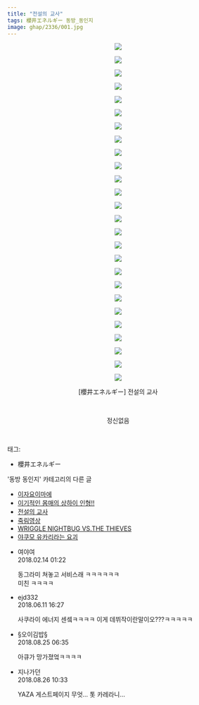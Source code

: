 ```yaml
---
title: "전설의 교사"
tags: 櫻井エネルギー 동방_동인지
image: ghap/2336/001.jpg
---
```

<div class="article">
<p style="text-align: center; clear: none; float: none;"><img src="{{ site.nasurl }}/ghap/2336/001.jpg"/></p>
<p style="text-align: center; clear: none; float: none;"><img src="{{ site.nasurl }}/ghap/2336/002.jpg"/></p>
<p style="text-align: center; clear: none; float: none;"><img src="{{ site.nasurl }}/ghap/2336/003.jpg"/></p>
<p style="text-align: center; clear: none; float: none;"><img src="{{ site.nasurl }}/ghap/2336/004.jpg"/></p>
<p style="text-align: center; clear: none; float: none;"><img src="{{ site.nasurl }}/ghap/2336/005.jpg"/></p>
<p style="text-align: center; clear: none; float: none;"><img src="{{ site.nasurl }}/ghap/2336/006.jpg"/></p>
<p style="text-align: center; clear: none; float: none;"><img src="{{ site.nasurl }}/ghap/2336/007.jpg"/></p>
<p style="text-align: center; clear: none; float: none;"><img src="{{ site.nasurl }}/ghap/2336/008.jpg"/></p>
<p style="text-align: center; clear: none; float: none;"><img src="{{ site.nasurl }}/ghap/2336/009.jpg"/></p>
<p style="text-align: center; clear: none; float: none;"><img src="{{ site.nasurl }}/ghap/2336/010.jpg"/></p>
<p style="text-align: center; clear: none; float: none;"><img src="{{ site.nasurl }}/ghap/2336/011.jpg"/></p>
<p style="text-align: center; clear: none; float: none;"><img src="{{ site.nasurl }}/ghap/2336/012.jpg"/></p>
<p style="text-align: center; clear: none; float: none;"><img src="{{ site.nasurl }}/ghap/2336/013.jpg"/></p>
<p style="text-align: center; clear: none; float: none;"><img src="{{ site.nasurl }}/ghap/2336/014.jpg"/></p>
<p style="text-align: center; clear: none; float: none;"><img src="{{ site.nasurl }}/ghap/2336/015.jpg"/></p>
<p style="text-align: center; clear: none; float: none;"><img src="{{ site.nasurl }}/ghap/2336/016.jpg"/></p>
<p style="text-align: center; clear: none; float: none;"><img src="{{ site.nasurl }}/ghap/2336/017.jpg"/></p>
<p style="text-align: center; clear: none; float: none;"><img src="{{ site.nasurl }}/ghap/2336/018.jpg"/></p>
<p style="text-align: center; clear: none; float: none;"><img src="{{ site.nasurl }}/ghap/2336/019.jpg"/></p>
<p style="text-align: center; clear: none; float: none;"><img src="{{ site.nasurl }}/ghap/2336/020.jpg"/></p>
<p style="text-align: center; clear: none; float: none;"><img src="{{ site.nasurl }}/ghap/2336/021.jpg"/></p>
<p style="text-align: center; clear: none; float: none;"><img src="{{ site.nasurl }}/ghap/2336/022.jpg"/></p>
<p style="text-align: center; clear: none; float: none;"><img src="{{ site.nasurl }}/ghap/2336/023.jpg"/></p>
<p style="text-align: center; clear: none; float: none;"><img src="{{ site.nasurl }}/ghap/2336/024.jpg"/></p>
<p style="text-align: center; clear: none; float: none;"><img src="{{ site.nasurl }}/ghap/2336/025.jpg"/></p>
<p style="text-align: center; clear: none; float: none;"><img src="{{ site.nasurl }}/ghap/2336/026.jpg"/></p>
<p style="text-align: center; clear: none; float: none;">[櫻井エネルギー] 전설의 교사</p>
<p style="text-align: center; clear: none; float: none;"><br/></p>
<p style="text-align: center; clear: none; float: none;">정신없음</p>
<p><br/></p>
</div><div class="tagTrail">
<p>태그: </p>
<ul>
<li>櫻井エネルギー</li>
</ul>
</div><div class="another">
<p>'동방 동인지' 카테고리의 다른 글</p>
<ul>
<li><a href="/2016-09-25-ghap_2338">이자요이마에</a></li>
<li><a href="/2016-09-25-ghap_2337">이기적인 몸매의 상하이 인형!!</a></li>
<li><a href="/2016-09-25-ghap_2336">전설의 교사</a></li>
<li><a href="/2016-09-25-ghap_2335">죽림영상</a></li>
<li><a href="/2016-09-25-ghap_2334">WRIGGLE NIGHTBUG VS.THE THIEVES</a></li>
<li><a href="/2016-09-25-ghap_2332">야쿠모 유카리라는 요괴</a></li>
</ul>
</div><div class="cb_module cb_fluid">
<div class="cb_wrt cb_profile">
<div class="comment">
<ul>
<li class="cb_thumb_off" id="comment15199264">
<div class="cb_comment_area">
<div class="cb_info_area">
<div class="cb_section">
<span class="cb_nick_name">여야여</span>
</div>
<div class="cb_section">
<span class="cb_date">2018.02.14 01:22 </span>
</div>
</div>
<div class="cb_dsc_comment">
<p class="cb_dsc">
											동그라미 쳐놓고 서비스래 ㅋㅋㅋㅋㅋㅋ<br/>
미친 ㅋㅋㅋㅋ
										</p>
</div>
</div></li>
<li class="cb_thumb_off" id="comment15269341">
<div class="cb_comment_area">
<div class="cb_info_area">
<div class="cb_section">
<span class="cb_nick_name">ejd332</span>
</div>
<div class="cb_section">
<span class="cb_date">2018.06.11 16:27 </span>
</div>
</div>
<div class="cb_dsc_comment">
<p class="cb_dsc">
											사쿠라이 에너지 센셐ㅋㅋㅋㅋ 이게 데뷔작이란말이오???ㅋㅋㅋㅋㅋ
										</p>
</div>
</div></li>
<li class="cb_thumb_off" id="comment15317003">
<div class="cb_comment_area">
<div class="cb_info_area">
<div class="cb_section">
<span class="cb_nick_name">§오이김밥§</span>
</div>
<div class="cb_section">
<span class="cb_date">2018.08.25 06:35 </span>
</div>
</div>
<div class="cb_dsc_comment">
<p class="cb_dsc">
											아큐가 망가졌엌ㅋㅋㅋㅋ
										</p>
</div>
</div></li>
<li class="cb_thumb_off" id="comment15317863">
<div class="cb_comment_area">
<div class="cb_info_area">
<div class="cb_section">
<span class="cb_nick_name">지나가던</span>
</div>
<div class="cb_section">
<span class="cb_date">2018.08.26 10:33 </span>
</div>
</div>
<div class="cb_dsc_comment">
<p class="cb_dsc">
											YAZA 게스트페이지 무엇... 톳 카레라니...
										</p>
</div>
</div></li>
</ul>
</div>
</div><!-- commentList close -->
</div>